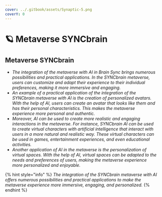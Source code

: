 ```yaml
---
cover: ../.gitbook/assets/Synaptic-5.png
coverY: 0
---
```


# 🪐 Metaverse SYNCbrain

## Metaverse SYNCbrain

* _The integration of the metaverse with AI in Brain Sync brings numerous possibilities and practical applications. In the SYNCbrain metaverse, users can customize and adapt their experience to their individual preferences, making it more immersive and engaging._
* _An example of a practical application of the integration of the SYNCbrain metaverse with AI is the creation of personalized avatars. With the help of AI, users can create an avatar that looks like them and has their personal characteristics. This makes the metaverse experience more personal and authentic._
* _Moreover, AI can be used to create more realistic and engaging interactions in the metaverse. For instance, SYNCbrain AI can be used to create virtual characters with artificial intelligence that interact with users in a more natural and realistic way. These virtual characters can be used in games, entertainment experiences, and even educational activities._
* _Another application of AI in the metaverse is the personalization of virtual spaces. With the help of AI, virtual spaces can be adapted to the needs and preferences of users, making the metaverse experience more personalized and enjoyable._

{% hint style="info" %}
_The integration of the SYNCbrain metaverse with AI offers numerous possibilities and practical applications to make the metaverse experience more immersive, engaging, and personalized._
{% endhint %}
